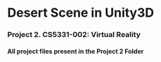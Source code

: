 # Desert Scene in Unity3D 
### Project 2. CS5331-002: Virtual Reality


#### All project files present in the Project 2 Folder
